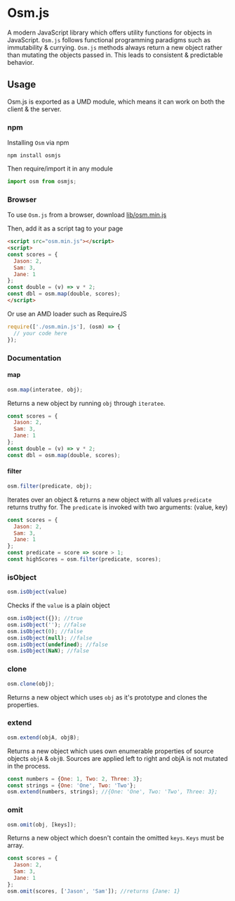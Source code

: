 # Osm.js

A modern JavaScript library which offers utility functions for objects in JavaScript.
`Osm.js` follows functional programming paradigms such as immutability & currying.
`Osm.js` methods always return a new object rather than mutating the objects passed in. This leads to consistent & predictable behavior.

## Usage
Osm.js is exported as a UMD module, which means it can work on both the client & the server.

### npm
Installing `Osm` via npm

```shell
npm install osmjs
```
Then require/import it in any module

```javascript
import osm from osmjs;
```
### Browser
To use `Osm.js` from a browser, download [lib/osm.min.js](https://github.com/idesi/Osm.js/blob/master/lib/osm.min.js)

Then, add it as a script tag to your page

```html
<script src="osm.min.js"></script>
<script>
const scores = {
  Jason: 2,
  Sam: 3,
  Jane: 1
};
const double = (v) => v * 2;
const dbl = osm.map(double, scores);
</script>
```

Or use an AMD loader such as RequireJS
```javascript
require(['./osm.min.js'], (osm) => {
  // your code here
});
```
### Documentation

#### map
```javascript
osm.map(interatee, obj);
```
Returns a new object by running `obj` through `iteratee`.

```javascript
const scores = {
  Jason: 2,
  Sam: 3,
  Jane: 1
};
const double = (v) => v * 2;
const dbl = osm.map(double, scores);
```

#### filter
```javascript
osm.filter(predicate, obj);
```

Iterates over an object & returns a new object with all values `predicate` returns truthy for. The `predicate` is invoked with two arguments: (value, key)

```javascript
const scores = {
  Jason: 2,
  Sam: 3,
  Jane: 1
};
const predicate = score => score > 1;
const highScores = osm.filter(predicate, scores);
```

### isObject
```javascript
osm.isObject(value)
```
Checks if the `value` is a plain object

```javascript
osm.isObject({}); //true
osm.isObject(''); //false
osm.isObject(0); //false
osm.isObject(null); //false
osm.isObject(undefined); //false
osm.isObject(NaN); //false
```

### clone
```javascript
osm.clone(obj);
```
Returns a new object which uses `obj` as it's prototype and clones the properties.

### extend
```javascript
osm.extend(objA, objB);
```
Returns a new object which uses own enumerable properties of source objects `objA` & `objB`. Sources are applied left to right and objA is not mutated in the process.

```javascript
const numbers = {One: 1, Two: 2, Three: 3};
const strings = {One: 'One', Two: 'Two'};
osm.extend(numbers, strings); //{One: 'One', Two: 'Two', Three: 3};
```

### omit
```javascript
osm.omit(obj, [keys]);
```
Returns a new object which doesn't contain the omitted `keys`. `Keys` must be array.

```javascript
const scores = {
  Jason: 2,
  Sam: 3,
  Jane: 1
};
osm.omit(scores, ['Jason', 'Sam']); //returns {Jane: 1}
```
